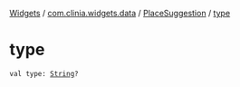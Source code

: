 [Widgets](../../index.md) / [com.clinia.widgets.data](../index.md) / [PlaceSuggestion](index.md) / [type](./type.md)

# type

`val type: `[`String`](https://kotlinlang.org/api/latest/jvm/stdlib/kotlin/-string/index.html)`?`